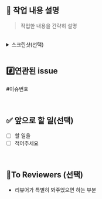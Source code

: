 ## 💬 작업 내용 설명
> 작업한 내용을 간략히 설명

<br>

<details>
  <summary> 스크린샷(선택) </summary>

</details>

<br>

## #️⃣연관된  issue
#이슈번호

<br>



## ✅ 앞으로 할 일(선택)

- [ ] 할 일을
- [ ] 적어주세요

<br>

## 📑To Reviewers (선택)

- 리뷰어가 특별히 봐주었으면 하는 부분
